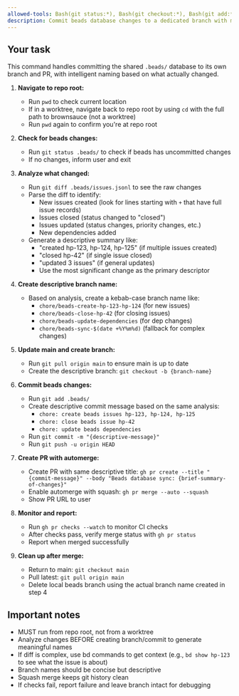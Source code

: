 ```yaml
---
allowed-tools: Bash(git status:*), Bash(git checkout:*), Bash(git add:*), Bash(git commit:*), Bash(git push:*), Bash(git pull:*), Bash(gh pr:*), Bash(git branch:*), Bash(cd:*), Bash(pwd:*), Bash(git diff:*), Bash(bd list:*), Bash(bd show:*)
description: Commit beads database changes to a dedicated branch with meaningful names based on actual changes
---
```


## Your task

This command handles committing the shared `.beads/` database to its own branch and PR, with intelligent naming based on what actually changed.

1. **Navigate to repo root:**
   - Run `pwd` to check current location
   - If in a worktree, navigate back to repo root by using `cd` with the full path to brownsauce (not a worktree)
   - Run `pwd` again to confirm you're at repo root

2. **Check for beads changes:**
   - Run `git status .beads/` to check if beads has uncommitted changes
   - If no changes, inform user and exit

3. **Analyze what changed:**
   - Run `git diff .beads/issues.jsonl` to see the raw changes
   - Parse the diff to identify:
     - New issues created (look for lines starting with `+` that have full issue records)
     - Issues closed (status changed to "closed")
     - Issues updated (status changes, priority changes, etc.)
     - New dependencies added
   - Generate a descriptive summary like:
     - "created hp-123, hp-124, hp-125" (if multiple issues created)
     - "closed hp-42" (if single issue closed)
     - "updated 3 issues" (if general updates)
     - Use the most significant change as the primary descriptor

4. **Create descriptive branch name:**
   - Based on analysis, create a kebab-case branch name like:
     - `chore/beads-create-hp-123-hp-124` (for new issues)
     - `chore/beads-close-hp-42` (for closing issues)
     - `chore/beads-update-dependencies` (for dep changes)
     - `chore/beads-sync-$(date +%Y%m%d)` (fallback for complex changes)

5. **Update main and create branch:**
   - Run `git pull origin main` to ensure main is up to date
   - Create the descriptive branch: `git checkout -b {branch-name}`

6. **Commit beads changes:**
   - Run `git add .beads/`
   - Create descriptive commit message based on the same analysis:
     - `chore: create beads issues hp-123, hp-124, hp-125`
     - `chore: close beads issue hp-42`
     - `chore: update beads dependencies`
   - Run `git commit -m "{descriptive-message}"`
   - Run `git push -u origin HEAD`

7. **Create PR with automerge:**
   - Create PR with same descriptive title: `gh pr create --title "{commit-message}" --body "Beads database sync: {brief-summary-of-changes}"`
   - Enable automerge with squash: `gh pr merge --auto --squash`
   - Show PR URL to user

8. **Monitor and report:**
   - Run `gh pr checks --watch` to monitor CI checks
   - After checks pass, verify merge status with `gh pr status`
   - Report when merged successfully

9. **Clean up after merge:**
   - Return to main: `git checkout main`
   - Pull latest: `git pull origin main`
   - Delete local beads branch using the actual branch name created in step 4

## Important notes

- MUST run from repo root, not from a worktree
- Analyze changes BEFORE creating branch/commit to generate meaningful names
- If diff is complex, use bd commands to get context (e.g., `bd show hp-123` to see what the issue is about)
- Branch names should be concise but descriptive
- Squash merge keeps git history clean
- If checks fail, report failure and leave branch intact for debugging
